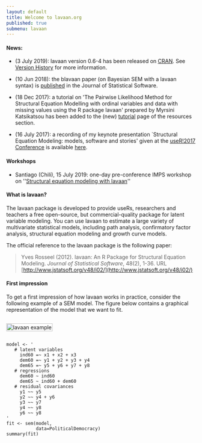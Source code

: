 ```yaml
---
layout: default
title: Welcome to lavaan.org
published: true
submenu: lavaan
---
```


#### News: ####

- (3 July 2019): lavaan version 0.6-4 has been released on
  [CRAN](https://cran.r-project.org/web/packages/lavaan/).
  See [Version History](http://lavaan.ugent.be/history/dot6.html)
  for more information.

- (10 Jun 2018): the blavaan paper (on Bayesian SEM with a lavaan syntax) is 
[published](https://www.jstatsoft.org/article/view/v085i04) in the 
Journal of Statistical Software.

- (18 Dec 2017): a tutorial on 'The Pairwise Likelihood Method for Structural
Equation Modelling with ordinal variables and data with missing values using
the R package lavaan' prepared by Myrsini Katsikatsou has been added to the
(new) [tutorial](http://lavaan.ugent.be/resources/tutorial.html) page of the
resources section.

- (16 July 2017): a recording of my keynote presentation `Structural Equation Modeling: models, software and stories' given at the [useR!2017 Conference](https://user2017.brussels/) is available [here](https://channel9.msdn.com/Events/useR-international-R-User-conferences/useR-International-R-User-2017-Conference/KEYNOTE-Structural-Equation-Modeling-models-software-and-stories).


#### Workshops #####

- Santiago (Chili), 15 July 2019: one-day pre-conference IMPS workshop on
''[Structural equation modeling with lavaan](https://www.psychometricsociety.org/content/short-courses-imps-2019)''



####  What is lavaan? ####
The lavaan package is developed to provide useRs, researchers and teachers a
free open-source, but commercial-quality package for latent variable modeling.
You can use lavaan to estimate a large variety of multivariate statistical
models, including path analysis, confirmatory factor analysis, structural
equation modeling and growth curve models.

The official reference to the lavaan package is the following paper:

> Yves Rosseel (2012). lavaan: An R Package for Structural Equation Modeling. 
> *Journal of Statistical Software*, 48(2), 1-36. 
> URL [http://www.jstatsoft.org/v48/i02/](http://www.jstatsoft.org/v48/i02/)


#### First impression ####
To get a first impression of how lavaan works in practice, consider the
following example of a SEM model. The figure below contains
a graphical representation of the model that we want to fit. 

<div class="row clearfix">
<div class="seven columns alpha">
<p>
<img src="/tutorial/figure/sem.png" alt="lavaan example" width="100%"/>
</p>
</div>
<div class="six columns omega">
<div class="highlight"><pre><code class="r">model <span class="o">&lt;-</span> <span class="s">&#39;</span>
<span class="s">   # latent variables</span>
<span class="s">     ind60 =~ x1 + x2 + x3</span>
<span class="s">     dem60 =~ y1 + y2 + y3 + y4</span>
<span class="s">     dem65 =~ y5 + y6 + y7 + y8</span>
<span class="s">   # regressions</span>
<span class="s">     dem60 ~ ind60</span>
<span class="s">     dem65 ~ ind60 + dem60</span>
<span class="s">   # residual covariances</span>
<span class="s">     y1 ~~ y5</span>
<span class="s">     y2 ~~ y4 + y6</span>
<span class="s">     y3 ~~ y7</span>
<span class="s">     y4 ~~ y8</span>
<span class="s">     y6 ~~ y8</span>
<span class="s">&#39;</span>
fit <span class="o">&lt;-</span> sem<span class="p">(</span>model<span class="p">,</span>
           data<span class="o">=</span>PoliticalDemocracy<span class="p">)</span>
summary<span class="p">(</span>fit<span class="p">)</span>
</code></pre></div>
</div>
</div>

